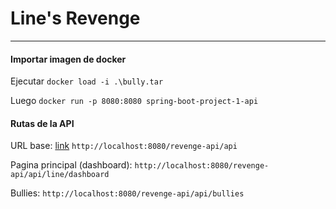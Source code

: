 # Line's Revenge
---

#### Importar imagen de docker
Ejecutar `docker load -i .\bully.tar`

Luego `docker run -p 8080:8080 spring-boot-project-1-api`

#### Rutas de la API
URL base: [link](http://localhost:8080/revenge-api/api) `http://localhost:8080/revenge-api/api`

Pagina principal (dashboard): `http://localhost:8080/revenge-api/api/line/dashboard`

Bullies: `http://localhost:8080/revenge-api/api/bullies`
